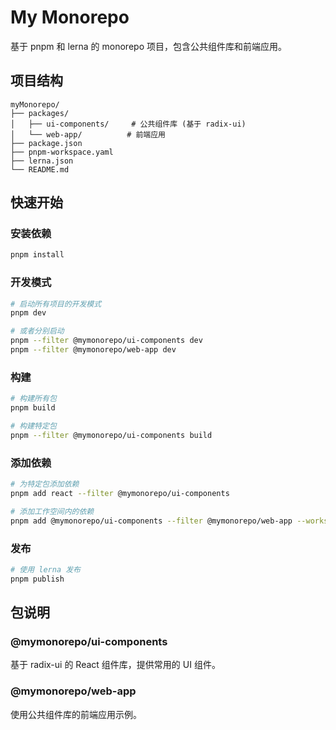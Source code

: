# My Monorepo

基于 pnpm 和 lerna 的 monorepo 项目，包含公共组件库和前端应用。

## 项目结构

```
myMonorepo/
├── packages/
│   ├── ui-components/     # 公共组件库 (基于 radix-ui)
│   └── web-app/          # 前端应用
├── package.json
├── pnpm-workspace.yaml
├── lerna.json
└── README.md
```

## 快速开始

### 安装依赖

```bash
pnpm install
```

### 开发模式

```bash
# 启动所有项目的开发模式
pnpm dev

# 或者分别启动
pnpm --filter @mymonorepo/ui-components dev
pnpm --filter @mymonorepo/web-app dev
```

### 构建

```bash
# 构建所有包
pnpm build

# 构建特定包
pnpm --filter @mymonorepo/ui-components build
```

### 添加依赖

```bash
# 为特定包添加依赖
pnpm add react --filter @mymonorepo/ui-components

# 添加工作空间内的依赖
pnpm add @mymonorepo/ui-components --filter @mymonorepo/web-app --workspace
```

### 发布

```bash
# 使用 lerna 发布
pnpm publish
```

## 包说明

### @mymonorepo/ui-components

基于 radix-ui 的 React 组件库，提供常用的 UI 组件。

### @mymonorepo/web-app

使用公共组件库的前端应用示例。 